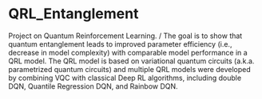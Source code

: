 # QRL_Entanglement

Project on Quantum Reinforcement Learning. /
The goal is to show that quantum entanglement leads to improved parameter efficiency (i.e., decrease in model complexity) with comparable model performance in a QRL model.
The QRL model is based on variational quantum circuits (a.k.a. parametrized quantum circuits) and multiple QRL models were developed by combining VQC with classical Deep RL algorithms, including double DQN, Quantile Regression DQN, and Rainbow DQN.
